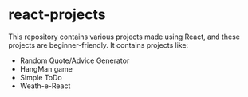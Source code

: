 # react-projects

This repository contains various projects made using React, and these projects are beginner-friendly.
It contains projects like:
- Random Quote/Advice Generator
- HangMan game
- Simple ToDo
- Weath-e-React
